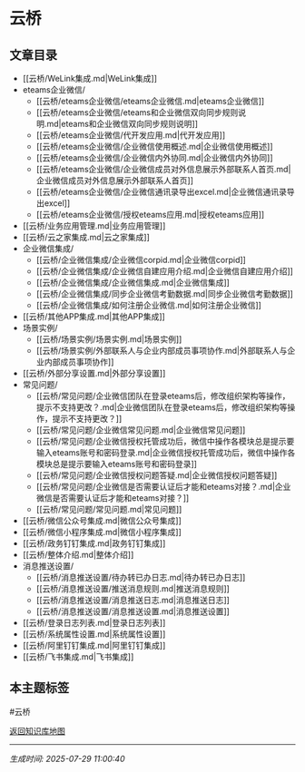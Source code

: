 # 云桥

## 文章目录
- [[云桥/WeLink集成.md|WeLink集成]]
- eteams企业微信/
  - [[云桥/eteams企业微信/eteams企业微信.md|eteams企业微信]]
  - [[云桥/eteams企业微信/eteams和企业微信双向同步规则说明.md|eteams和企业微信双向同步规则说明]]
  - [[云桥/eteams企业微信/代开发应用.md|代开发应用]]
  - [[云桥/eteams企业微信/企业微信使用概述.md|企业微信使用概述]]
  - [[云桥/eteams企业微信/企业微信内外协同.md|企业微信内外协同]]
  - [[云桥/eteams企业微信/企业微信成员对外信息展示外部联系人首页.md|企业微信成员对外信息展示外部联系人首页]]
  - [[云桥/eteams企业微信/企业微信通讯录导出excel.md|企业微信通讯录导出excel]]
  - [[云桥/eteams企业微信/授权eteams应用.md|授权eteams应用]]
- [[云桥/业务应用管理.md|业务应用管理]]
- [[云桥/云之家集成.md|云之家集成]]
- 企业微信集成/
  - [[云桥/企业微信集成/企业微信corpid.md|企业微信corpid]]
  - [[云桥/企业微信集成/企业微信自建应用介绍.md|企业微信自建应用介绍]]
  - [[云桥/企业微信集成/企业微信集成.md|企业微信集成]]
  - [[云桥/企业微信集成/同步企业微信考勤数据.md|同步企业微信考勤数据]]
  - [[云桥/企业微信集成/如何注册企业微信.md|如何注册企业微信]]
- [[云桥/其他APP集成.md|其他APP集成]]
- 场景实例/
  - [[云桥/场景实例/场景实例.md|场景实例]]
  - [[云桥/场景实例/外部联系人与企业内部成员事项协作.md|外部联系人与企业内部成员事项协作]]
- [[云桥/外部分享设置.md|外部分享设置]]
- 常见问题/
  - [[云桥/常见问题/企业微信团队在登录eteams后，修改组织架构等操作，提示不支持更改？.md|企业微信团队在登录eteams后，修改组织架构等操作，提示不支持更改？]]
  - [[云桥/常见问题/企业微信常见问题.md|企业微信常见问题]]
  - [[云桥/常见问题/企业微信授权托管成功后，微信中操作各模块总是提示要输入eteams账号和密码登录.md|企业微信授权托管成功后，微信中操作各模块总是提示要输入eteams账号和密码登录]]
  - [[云桥/常见问题/企业微信授权问题答疑.md|企业微信授权问题答疑]]
  - [[云桥/常见问题/企业微信是否需要认证后才能和eteams对接？.md|企业微信是否需要认证后才能和eteams对接？]]
  - [[云桥/常见问题/常见问题.md|常见问题]]
- [[云桥/微信公众号集成.md|微信公众号集成]]
- [[云桥/微信小程序集成.md|微信小程序集成]]
- [[云桥/政务钉钉集成.md|政务钉钉集成]]
- [[云桥/整体介绍.md|整体介绍]]
- 消息推送设置/
  - [[云桥/消息推送设置/待办转已办日志.md|待办转已办日志]]
  - [[云桥/消息推送设置/推送消息规则.md|推送消息规则]]
  - [[云桥/消息推送设置/消息推送日志.md|消息推送日志]]
  - [[云桥/消息推送设置/消息推送设置.md|消息推送设置]]
- [[云桥/登录日志列表.md|登录日志列表]]
- [[云桥/系统属性设置.md|系统属性设置]]
- [[云桥/阿里钉钉集成.md|阿里钉钉集成]]
- [[云桥/飞书集成.md|飞书集成]]

## 本主题标签
#云桥 

[返回知识库地图](知识库地图.md)

---
*生成时间: 2025-07-29 11:00:40*